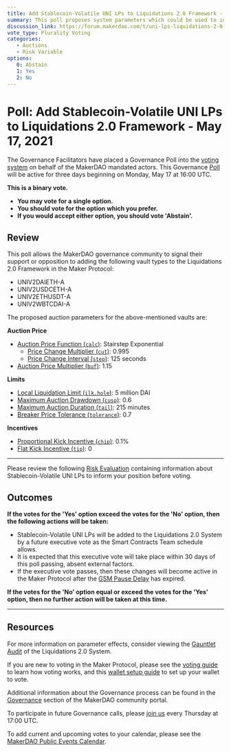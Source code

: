 ```yaml
---
title: Add Stablecoin-Volatile UNI LPs to Liquidations 2.0 Framework - May 17, 2021
summary: This poll proposes system parameters which could be used to initialize Stablecoin-Volatile UNI LPs with the Liquidations 2.0 Framework.
discussion_link: https://forum.makerdao.com/t/uni-lps-liquidations-2-0-parameters/8073
vote_type: Plurality Voting
categories:
   - Auctions
   - Risk Variable
options:
   0: Abstain
   1: Yes
   2: No
---
```

# Poll: Add Stablecoin-Volatile UNI LPs to Liquidations 2.0 Framework - May 17, 2021

The Governance Facilitators have placed a Governance Poll into the [voting system](https://vote.makerdao.com/polling) on behalf of the MakerDAO mandated actors. This Governance [Poll](https://community-development.makerdao.com/en/learn/governance/on-chain-gov) will be active for three days beginning on Monday, May 17 at 16:00 UTC.

**This is a binary vote.**
- **You may vote for a single option.**
- **You should vote for the option which you prefer.**
- **If you would accept either option, you should vote 'Abstain'.**

## Review

This poll allows the MakerDAO governance community to signal their support or opposition to adding the following vault types to the Liquidations 2.0 Framework in the Maker Protocol:

* UNIV2DAIETH-A
* UNIV2USDCETH-A
* UNIV2ETHUSDT-A
* UNIV2WBTCDAI-A

The proposed auction parameters for the above-mentioned vaults are:

**Auction Price**
* [Auction Price Function (`calc`)](https://community-development.makerdao.com/en/learn/governance/param-auction-price-function): Stairstep Exponential
   * [Price Change Multiplier (`cut`)](https://community-development.makerdao.com/en/learn/governance/param-auction-price-function): 0.995
   * [Price Change Interval (`step`)](https://community-development.makerdao.com/en/learn/governance/param-auction-price-function): 125 seconds
* [Auction Price Multiplier (`buf`)](https://community-development.makerdao.com/en/learn/governance/param-auction-price-multiplier): 1.15

**Limits**
* [Local Liquidation Limit (`ilk.hole`)](https://community-development.makerdao.com/en/learn/governance/param-local-liquidation-limit): 5 million DAI
* [Maximum Auction Drawdown (`cusp`)](https://community-development.makerdao.com/en/learn/governance/param-max-auction-drawdown): 0.6
* [Maximum Auction Duration (`tail`)](https://community-development.makerdao.com/en/learn/governance/param-max-auction-duration): 215 minutes
* [Breaker Price Tolerance (`tolerance`)](https://community-development.makerdao.com/en/learn/governance/param-breaker-price-tolerance): 0.7

**Incentives**
* [Proportional Kick Incentive (`chip`)](https://community-development.makerdao.com/en/learn/governance/param-proportional-kick-incentive): 0.1%
* [Flat Kick Incentive (`tip`)](https://community-development.makerdao.com/en/learn/governance/param-flat-kick-incentive): 0

---

Please review the following [Risk Evaluation](https://forum.makerdao.com/t/uni-lps-liquidations-2-0-parameters/8073) containing information about Stablecoin-Volatile UNI LPs to inform your position before voting.

## Outcomes

**If the votes for the 'Yes' option exceed the votes for the 'No' option, then the following actions will be taken:**
* Stablecoin-Volatile UNI LPs will be added to the Liquidations 2.0 System by a future executive vote as the Smart Contracts Team schedule allows.
* It is expected that this executive vote will take place within 30 days of this poll passing, absent external factors.
* If the executive vote passes, then these changes will become active in the Maker Protocol after the [GSM Pause Delay](https://community-development.makerdao.com/en/learn/governance/param-gsm-pause-delay) has expired.

**If the votes for the 'No' option equal or exceed the votes for the 'Yes' option, then no further action will be taken at this time.**

---

## Resources

For more information on parameter effects, consider viewing the [Gauntlet Audit](https://maker-report.gauntlet.network/) of the Liquidations 2.0 System.

If you are new to voting in the Maker Protocol, please see the [voting guide](https://community-development.makerdao.com/en/learn/governance/how-voting-works/) to learn how voting works, and this [wallet setup guide](https://community-development.makerdao.com/en/learn/governance/voting-setup/) to set up your wallet to vote.

Additional information about the Governance process can be found in the [Governance](https://community-development.makerdao.com/en/learn/governance) section of the MakerDAO community portal.

To participate in future Governance calls, please [join us](https://github.com/makerdao/community/tree/master/governance/governance-and-risk-meetings) every Thursday at 17:00 UTC.

To add current and upcoming votes to your calendar, please see the [MakerDAO Public Events Calendar](https://calendar.google.com/calendar/embed?src=makerdao.com_3efhm2ghipksegl009ktniomdk%40group.calendar.google.com&ctz=UTC&mode=week&showCalendars=0&showPrint=0).
